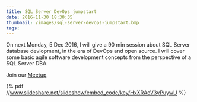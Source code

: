```yaml
---
title: SQL Server DevOps jumpstart
date: 2016-11-30 18:30:35
thumbnail: /images/sql-server-devops-jumpstart.bmp
tags:
---
```


On next Monday, 5 Dec 2016, I will give a 90 min session about SQL Server database devlopment, in the era of DevOps and open source.
I will cover some basic agile software development concepts from the perspective of a SQL Server DBA.  
 
Join our [Meetup](https://www.meetup.com/Data-platform-Meetup-Israel/events/235727982/).


{% pdf //www.slideshare.net/slideshow/embed_code/key/HxXRAeV3yPuywU %}